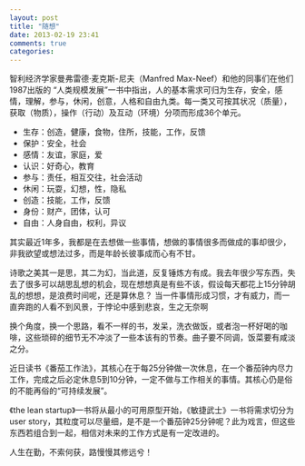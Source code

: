 ```yaml
---
layout: post
title: "随想"
date: 2013-02-19 23:41
comments: true
categories: 
---
```




智利经济学家曼弗雷德·麦克斯-尼夫（Manfred Max-Neef）和他的同事们在他们1987出版的 “人类规模发展”一书中指出，人的基本需求可归为生存，安全，感情，理解，参与，休闲，创意，人格和自由九类。每一类又可按其状况（质量），获取（物质），操作（行动）及互动（环境）分项而形成36个单元。

- 生存：创造，健康，食物，住所，技能，工作，反馈
- 保护：安全，社会
- 感情：友谊，家庭，爱
- 认识：好奇心，教育
- 参与：责任，相互交往，社会活动
- 休闲：玩耍，幻想，性，隐私
- 创造：技能，工作，反馈
- 身份：财产，团体，认可
- 自由：人身自由，权利，异议




其实最近1年多，我都是在去想做一些事情，想做的事情很多而做成的事却很少，非我欲望或想法过多，而是年龄长彼事成而心有不甘。

诗歌之美其一是思，其二为幻，当此道，反复锤炼方有成。我去年很少写东西，失去了很多可以胡思乱想的机会，现在想想真是有些不该，假设每天都花上15分钟胡乱的想想，是浪费时间呢，还是算休息？
当一件事情形成习惯，才有威力，而一直奔跑的人看不到风景，于悖论中感到悲哀，生之无奈啊

换个角度，换一个思路，看不一样的书，发呆，洗衣做饭，或者泡一杯好喝的咖啡，这些琐碎的细节无不冲淡了一些本该有的节奏。曲子要不同调，饭菜要有咸淡之分。

近日读书《番茄工作法》，其核心在于每25分钟做一次休息，在一个番茄钟内尽力工作，完成之后必定休息5到10分钟，一定不做与工作相关的事情。其核心仍是俗的不能再俗的“可持续发展”。

《the lean startup》一书将从最小的可用原型开始，《敏捷武士》一书将需求切分为user story，其粒度可以尽量细，是不是一个番茄钟25分钟呢？此为戏言，但这些东西若组合到一起，相信对未来的工作方式是有一定改进的。



人生在勤，不索何获，路慢慢其修远兮！

